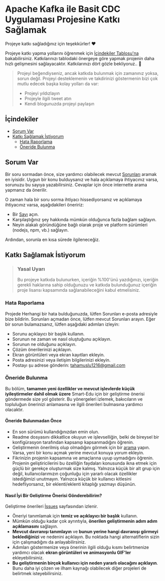 <!-- omit in toc -->
# Apache Kafka ile Basit CDC Uygulaması Projesine Katkı Sağlamak

Projeye katkı sağladığınız için teşekkürler! ❤️

Projeye katkı yapma yollarını öğrenmek için [İçindekiler Tablosu'na](#i̇çindekiler) bakabilirsiniz. Katkılarınızı tablodaki önergeye göre yapmak projenin daha hızlı gelişmesini sağlayacaktır. Katkılarınızı dört gözle bekliyoruz.. 🎉

> Projeyi beğendiyseniz, ancak katkıda bulunmak için zamanınız yoksa, sorun değil. Projeyi desteklemenin ve takdirinizi göstermenin bizi çok mutlu edecek başka kolay yolları da var:
> - Projeyi yıldızlayın
> - Projeyle ilgili tweet atın
> - Kendi blogunuzda projeyi paylaşın

<!-- omit in toc -->
## İçindekiler

- [Sorum Var](#sorum-var)
- [Katkı Sağlamak İstiyorum](#katkı-sağlamak-i̇stiyorum)
  - [Hata Raporlama](#hata-raporlama)
  - [Öneride Bulunma](#öneride-bulunma)

## Sorum Var

Bir soru sormadan önce, size yardımcı olabilecek mevcut [Sorunları](https://github.com/TahaMuslu/SmartEduProject/issues) aramak en iyisidir. Uygun bir konu bulduysanız ve hala açıklamaya ihtiyacınız varsa, sorunuzu bu sayıya yazabilirsiniz. Cevaplar için önce internette arama yapmanız da önerilir.

O zaman hala bir soru sorma ihtiyacı hissediyorsanız ve açıklamaya ihtiyacınız varsa, aşağıdakileri öneririz:

- Bir [Sayı](https://github.com/TahaMuslu/SmartEduProject/issues/new) açın.
- Karşılaştığınız şey hakkında mümkün olduğunca fazla bağlam sağlayın.
- Neyin alakalı göründüğüne bağlı olarak proje ve platform sürümleri (nodejs, npm, vb.) sağlayın.

Ardından, sorunla en kısa sürede ilgileneceğiz.


## Katkı Sağlamak İstiyorum

> ### Yasal Uyarı <!-- omit in toc -->
> Bu projeye katkıda bulunurken, içeriğin %100'ünü yazdığınızı, içeriğin gerekli haklarına sahip olduğunuzu ve katkıda bulunduğunuz içeriğin proje lisansı kapsamında sağlanabileceğini kabul etmelisiniz.

### Hata Raporlama

Projede Herhangi bir hata bulduğunuzda, lütfen Sorunları e-posta adresiyle bize bildirin. Sorunları açmadan önce, lütfen mevcut Sorunları arayın. Eğer bir sorun bulamazsanız, lütfen aşağıdaki adımları izleyin:
- Sorunu açıklayıcı bir başlık kullanın.
- Sorunun ne zaman ve nasıl oluştuğunu açıklayın.
- Sorunun ne olduğunu açıklayın.
- Çözüm önerilerinizi açıklayın.
- Ekran görüntüleri veya ekran kayıtları ekleyin.
- Posta adresinizi veya iletişim bilgilerinizi ekleyin.
- Postayı şu adrese gönderin: tahamuslu1216@gmail.com

### Öneride Bulunma

Bu bölüm, **tamamen yeni özellikler ve mevcut işlevlerde küçük iyileştirmeler dahil olmak üzere** Smart-Edu için bir geliştirme önerisi göndermede size yol gösterir. Bu yönergeleri izlemek, bakıcıların ve topluluğun önerinizi anlamasına ve ilgili önerileri bulmasına yardımcı olacaktır.

<!-- omit in toc -->
#### Öneride Bulunmadan Önce

- En son sürümü kullandığınızdan emin olun.
- Readme dosyasını dikkatlice okuyun ve işlevselliğin, belki de bireysel bir konfigürasyon tarafından kapsanıp kapsanmadığını öğrenin.
- Geliştirmenin önerilmiş olup olmadığını görmek için bir [arama](https://github.com/TahaMuslu/SmartEduProject/issues) yapın. Varsa, yeni bir konu açmak yerine mevcut konuya yorum ekleyin.
- Fikrinizin projenin kapsamına ve amaçlarına uyup uymadığını öğrenin. Projenin geliştiricilerini bu özelliğin faydaları konusunda ikna etmek için güçlü bir gerekçe oluşturmak size kalmış. Yalnızca küçük bir alt grup için değil, kullanıcılarımızın çoğunluğu için yararlı olacak özellikler istediğimizi unutmayın. Yalnızca küçük bir kullanıcı kitlesini hedefliyorsanız, bir eklenti/eklenti kitaplığı yazmayı düşünün.

<!-- omit in toc -->
#### Nasıl İyi Bir Geliştirme Önerisi Gönderebilirim?

Geliştirme önerileri [İssues](https://github.com/TahaMuslu/SmartEduProject/issues) sayfasından izlenir.

- Öneriyi tanımlamak için **temiz ve açıklayıcı bir başlık** kullanın.
- Mümkün olduğu kadar çok ayrıntıyla, **önerilen geliştirmenin adım adım açıklamasını** sağlayın.
- **Mevcut davranışı tanımlayın** ve **bunun yerine hangi davranışı görmeyi beklediğinizi** ve nedenini açıklayın. Bu noktada hangi alternatiflerin sizin için çalışmadığını da anlayabilirsiniz.
- Adımları göstermenize veya önerinin ilgili olduğu kısmı belirtmenize yardımcı olacak **ekran görüntüleri ve animasyonlu GIF'ler** ekleyebilirsiniz.
- **Bu geliştirmenin birçok kullanıcı için neden yararlı olacağını açıklayın**. Bunu daha iyi çözen ve ilham kaynağı olabilecek diğer projeleri de belirtmek isteyebilirsiniz.